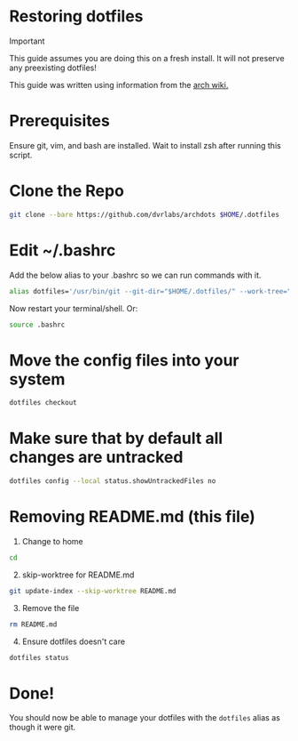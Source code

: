 # Restoring dotfiles

> [!IMPORTANT]
> This guide assumes you are doing this on a fresh install.
> It will not preserve any preexisting dotfiles!

This guide was written using information from the [arch wiki.](https://wiki.archlinux.org/title/Dotfiles)

# Prerequisites

Ensure git, vim, and bash are installed.
Wait to install zsh after running this script.

# Clone the Repo

```bash
git clone --bare https://github.com/dvrlabs/archdots $HOME/.dotfiles
```

# Edit ~/.bashrc

Add the below alias to your .bashrc so we can run commands with it.

```bash
alias dotfiles='/usr/bin/git --git-dir="$HOME/.dotfiles/" --work-tree="$HOME"'
```

Now restart your terminal/shell. Or:
```bash
source .bashrc
```

# Move the config files into your system 

```bash
dotfiles checkout
```

# Make sure that by default all changes are untracked

```bash
dotfiles config --local status.showUntrackedFiles no
```

# Removing README.md (this file)

1. Change to home
```bash
cd
```
2. skip-worktree for README.md
```bash
git update-index --skip-worktree README.md
```

3. Remove the file
```bash
rm README.md
```

4. Ensure dotfiles doesn't care
```bash
dotfiles status
```

# Done!

You should now be able to manage your dotfiles with the ```dotfiles``` alias as though it were git.

